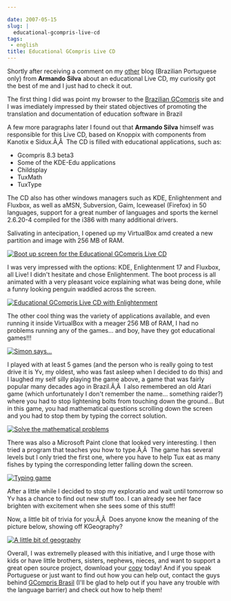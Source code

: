 ```yaml
---

date: 2007-05-15
slug: |
  educational-gcompris-live-cd
tags:
 - english
title: Educational GCompris Live CD
---
```


Shortly after receiving a comment on my
[other](http://blog.ogmaciel.com) blog (Brazilian Portuguese only) from
**Armando Silva** about an educational Live CD, my curiosity got the
best of me and I just had to check it out.

The first thing I did was point my browser to the [Brazilian
GCompris](http://www.gcompris-br.org/) site and I was imediately
impressed by their stated objectives of promoting the translation and
documentation of education software in Brazil

A few more paragraphs later I found out that **Armando Silva** himself
was responsible for this Live CD, based on Knoppix with components from
Kanotix e Sidux.Ã‚Â  The CD is filled with educational applications,
such as:

-   Gcompris 8.3 beta3
-   Some of the KDE-Edu applications
-   Childsplay
-   TuxMath
-   TuxType

The CD also has other windows managers such as KDE, Enlightenment and
Fluxbox, as well as aMSN, Subversion, Gaim, Iceweasel (Firefox) in 50
languages, support for a great number of languages and sports the kernel
2.6.20-4 compiled for the i386 with many additional drivers.

Salivating in antecipation, I opened up my VirtualBox amd created a new
partition and image with 256 MB of RAM.

[![Boot up screen for the Educational GCompris Live
CD](http://farm1.static.flickr.com/228/498873970_878ab0e536.jpg)](http://www.flickr.com/photos/25563799@N00/498873970/)

I was very impressed with the options: KDE, Enlightenment 17 and
Fluxbox, all Live! I didn't hesitate and chose Enlightenment. The boot
process is all animated with a very pleasant voice explaining what was
being done, while a funny looking penguin waddled across the screen.

[![Educational GCompris Live CD with
Enlightenment](http://farm1.static.flickr.com/198/498920733_79d001a051.jpg)](http://www.flickr.com/photos/25563799@N00/498920733/)

The other cool thing was the variety of applications available, and even
running it inside VirtualBox with a meager 256 MB of RAM, I had no
problems running any of the games... and boy, have they got educational
games!!!

[![Simon
says\...](http://farm1.static.flickr.com/224/498919797_50ed014ddd.jpg)](http://www.flickr.com/photos/25563799@N00/498919797/)

I played with at least 5 games (and the person who is really going to
test drive it is Yv, my oldest, who was fast asleep when I decided to do
this) and I laughed my self silly playing the game above, a game that
was fairly popular many decades ago in Brazil.Ã‚Â  I also remembered an
old Atari game (which unfortunately I don't remember the name...
something raider?) where you had to stop lightening bolts from touching
down the ground... But in this game, you had mathematical questions
scrolling down the screen and you had to stop them by typing the correct
solution.

[![Solve the mathematical
problems](http://farm1.static.flickr.com/203/498871508_9c5f873b95.jpg)](http://www.flickr.com/photos/25563799@N00/498871508/)

There was also a Microsoft Paint clone that looked very interesting. I
then tried a program that teaches you how to type.Ã‚Â  The game has
several levels but I only tried the first one, where you have to help
Tux eat as many fishes by typing the corresponding letter falling down
the screen.

[![Typing
game](http://farm1.static.flickr.com/212/498871086_aec8cafb25.jpg)](http://www.flickr.com/photos/25563799@N00/498871086/)

After a little while I decided to stop my exploratio and wait until
tomorrow so Yv has a chance to find out new stuff too. I can already see
her face brighten with excitement when she sees some of this stuff!

Now, a little bit of trivia for you:Ã‚Â  Does anyone know the meaning of
the picture below, showing off KGeography?

[![A little bit of
geography](http://farm1.static.flickr.com/195/498917511_349cba0db3.jpg)](http://www.flickr.com/photos/25563799@N00/498917511/)

Overall, I was extremelly pleased with this initiative, and I urge those
with kids or have little brothers, sisters, nephews, nieces, and want to
support a great open source project, download your
[copy](http://sourceforge.net/project/downloading.php?group_id=24002&use_mirror=jaist&filename=ACADEMIA4.ISO&51393535)
today! And if you speak Portuguese or just want to find out how you can
help out, contact the guys behind [GCompris
Brasil](http://gcompris-br.org/) (I'll be glad to help out if you have
any trouble with the language barrier) and check out how to help them!
